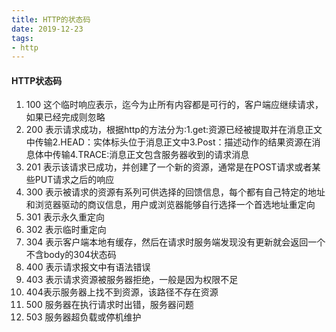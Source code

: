 ```yaml
---
title: HTTP的状态码
date: 2019-12-23
tags:
- http
---
```

#### HTTP状态码

1. 100 这个临时响应表示，迄今为止所有内容都是可行的，客户端应继续请求，如果已经完成则忽略
2. 200 表示请求成功，根据http的方法分为:1.get:资源已经被提取并在消息正文中传输2.HEAD：实体标头位于消息正文中3.Post：描述动作的结果资源在消息体中传输4.TRACE:消息正文包含服务器收到的请求消息
3. 201 表示该请求已成功，并创建了一个新的资源，通常是在POST请求或者某些PUT请求之后的响应
4. 300 表示被请求的资源有系列可供选择的回馈信息，每个都有自己特定的地址和浏览器驱动的商议信息，用户或浏览器能够自行选择一个首选地址重定向
5. 301 表示永久重定向
6. 302 表示临时重定向
7. 304 表示客户端本地有缓存，然后在请求时服务端发现没有更新就会返回一个不含body的304状态码
8. 400 表示请求报文中有语法错误
9. 403 表示请求资源被服务器拒绝，一般是因为权限不足
10. 404表示服务器上找不到资源，该路径不存在资源
11. 500 服务器在执行请求时出错，服务器问题
12. 503 服务器超负载或停机维护